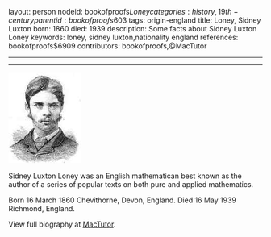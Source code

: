 layout: person
nodeid: bookofproofs$Loney
categories: history,19th-century
parentid: bookofproofs$603
tags: origin-england
title: Loney, Sidney Luxton
born: 1860
died: 1939
description: Some facts about Sidney Luxton Loney
keywords: loney, sidney luxton,nationality england
references: bookofproofs$6909
contributors: bookofproofs,@MacTutor

---


---

![Loney.jpg](https://github.com/bookofproofs/bookofproofs.github.io/blob/main/_sources/_assets/images/portraits/Loney.jpg?raw=true)

Sidney Luxton Loney was an English mathematican best known as the author of a series of popular texts on both pure and applied mathematics.

Born 16 March 1860 Chevithorne, Devon, England. Died 16 May 1939 Richmond, England.


View full biography at [MacTutor](https://mathshistory.st-andrews.ac.uk/Biographies/Loney/).